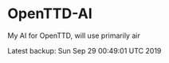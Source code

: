 # OpenTTD-AI
My AI for OpenTTD, will use primarily air

Latest backup: Sun Sep 29 00:49:01 UTC 2019
